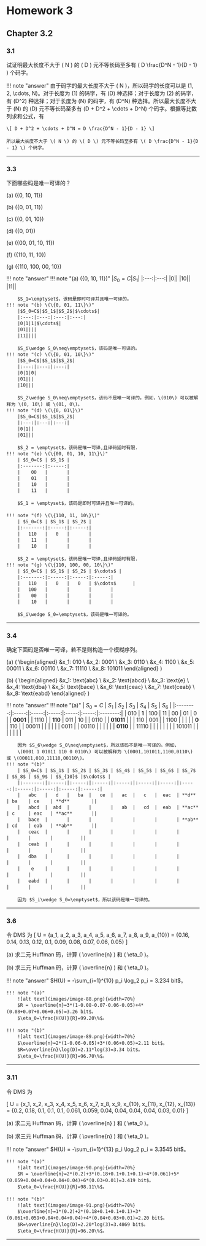 # Homework 3

## Chapter 3.2

### 3.1

试证明最大长度不大于 \( N \) 的 \( D \) 元不等长码至多有 \( D \frac{D^N - 1}{D - 1} \) 个码字。

!!! note "answer"
    由于码字的最大长度不大于 \( N \)，所以码字的长度可以是 \(1, 2, \cdots, N\)。对于长度为 \(1\) 的码字，有 \(D\) 种选择；对于长度为 \(2\) 的码字，有 \(D^2\) 种选择；对于长度为 \(N\) 的码字，有 \(D^N\) 种选择。所以最大长度不大于 \(N\) 的 \(D\) 元不等长码至多有 \(D + D^2 + \cdots + D^N\) 个码字。根据等比数列求和公式，有

    \[ D + D^2 + \cdots + D^N = D \frac{D^N - 1}{D - 1} \]

    所以最大长度不大于 \( N \) 的 \( D \) 元不等长码至多有 \( D \frac{D^N - 1}{D - 1} \) 个码字。

---

### 3.3

下面哪些码是唯一可译的？

(a) \(\{0, 10, 11\}\)

(b) \(\{0, 01, 11\}\)

(c) \(\{0, 01, 10\}\)

(d) \(\{0, 01\}\)

(e) \(\{00, 01, 10, 11\}\)

(f) \(\{110, 11, 10\}\)

(g) \(\{110, 100, 00, 10\}\)

!!! note "answer"
    !!! note "(a) \(\{0, 10, 11\}\)"
        |$S_0=C$|$S_1$|
        |:---:|:---:|
        |0||
        |10||
        |11||

        $S_1=\emptyset$，该码是即时可译并且唯一可译的。
    !!! note "(b) \(\{0, 01, 11\}\)"
        |$S_0=C$|$S_1$|$S_2$|$\cdots$|
        |:---:|:---:|:---:|:---:|
        |0|1|1|$\cdots$|
        |01||||
        |11||||

        $S_i\wedge S_0\neq\emptyset$，该码是唯一可译的。
    !!! note "(c) \(\{0, 01, 10\}\)"
        |$S_0=C$|$S_1$|$S_2$|
        |:---:|:---:|:---:|
        |0|1|0|
        |01|||
        |10|||

        $S_2\wedge S_0\neq\emptyset$，该码不是唯一可译的。例如，\(010\) 可以被解释为 \(0, 10\) 或 \(01, 0\)。
    !!! note "(d) \(\{0, 01\}\)"
        |$S_0=C$|$S_1$|$S_2$|
        |:---:|:---:|:---:|
        |0|1||
        |01|||

        $S_2 = \emptyset$，该码是唯一可译,且译码延时有限.
    !!! note "(e) \(\{00, 01, 10, 11\}\)"
        | $S_0=C$ | $S_1$ |
        |:-------:|:-----:|
        |    00   |       |
        |    01   |       |
        |    10   |       |
        |    11   |       |

        $S_1 = \emptyset$，该码是即时可译并且唯一可译的。

    !!! note "(f) \(\{110, 11, 10\}\)"
        | $S_0=C$ | $S_1$ | $S_2$ |
        |:-------:|:-----:|:-----:|
        |   110   |   0   |       |
        |    11   |       |       |
        |    10   |       |       |

        $S_2 = \emptyset$，该码是唯一可译,且译码延时有限.
    !!! note "(g) \(\{110, 100, 00, 10\}\)"
        | $S_0=C$ | $S_1$ | $S_2$ | $\cdots$ |
        |:-------:|:-----:|:-----:|:-----:|
        |   110   |   0   |   0   | $\cdots$      |
        |   100   |       |       |       |
        |    00   |       |       |       |
        |    10   |       |       |       |

        $S_i\wedge S_0=\emptyset$，该码是唯一可译的。
---

### 3.4

确定下面码是否唯一可译，若不是则构造一个模糊序列。

(a)
\(
\begin{aligned}
&x_1: 010 \\
&x_2: 0001 \\
&x_3: 0110 \\
&x_4: 1100 \\
&x_5: 00011 \\
&x_6: 00110 \\
&x_7: 11110 \\
&x_8: 101011
\end{aligned}
\)

(b)
\(
\begin{aligned}
&x_1: \text{abc} \\
&x_2: \text{abcd} \\
&x_3: \text{e} \\
&x_4: \text{dba} \\
&x_5: \text{bace} \\
&x_6: \text{ceac} \\
&x_7: \text{ceab} \\
&x_8: \text{eabd}
\end{aligned}
\)


!!! note "answer"
    !!! note "(a)"
        |  $S_0=C$ | $S_1$ | $S_2$ | $S_3$ | $S_4$ | $S_5$ |   $S_6$  |
        |:--------:|:-----:|:-----:|:-----:|:-----:|:-----:|:--------:|
        |    010   |   **1**   |  100  |   11  |   00  |   01  |     0    |
        |   **0001**   |       |  1110 |       |  **110**  |  011  |    10    |
        | 0110  |       | **01011** |       |       |  110  |    001   |
        |   1100   |       |       |       |       |   **0**   |    110   |
        |   00011  |       |       |       |       |       |   0011   |
        |   00110  |       |       |       |       |       | **0110** |
        |   11110  |       |       |       |       |       |          |
        |  101011  |       |       |       |       |       |          |
        
        因为 $S_6\wedge S_0\neq\emptyset$，所以该码不是唯一可译的。例如，
        \(0001 1 01011 110 0 0110\) 可以被解释为 \(0001,101011,1100,0110\) 或 \(00011,010,11110,00110\)。
    !!! note "(b)"
        | $S_0=C$ | $S_1$ | $S_2$ | $S_3$ | $S_4$ | $S_5$ | $S_6$ | $S_7$ | $S_8$ | $S_9$ | $S_{10}$ |$\cdots$ |
        |:-------:|:-----:|:-----:|:-----:|:-----:|:-----:|:-----:|:-----:|:-----:|:-----:|:-----:|:-----:|
        |   abc   |   d   |   ba  |   ce  |   ac  |   c   |  eac  | **d**     | ba    | ce    | **d**        ||
        |   abcd  |  abd  |       |       |   ab  |   cd  |  eab  | **ac**    | c     | eac   | **ac**       ||
        |   bace  |       |       |       |       |       |       | **ab**    | cd    | eab   | **ab**       ||
        |   ceac  |       |       |       |       |       |       |       |       |       |          ||
        |   ceab  |       |       |       |       |       |       |       |       |       |          ||
        |   dba   |       |       |       |       |       |       |       |       |       |          ||
        |    e    |       |       |       |       |       |       |       |       |       |          ||
        |   eabd  |       |       |       |       |       |       |       |       |       |          ||
        
        因为 $S_i\wedge S_0=\emptyset$，所以该码是唯一可译的。


---

### 3.6

令 DMS 为
\[ U = \{a_1, a_2, a_3, a_4, a_5, a_6, a_7, a_8, a_9, a_{10}\} = \{0.16, 0.14, 0.13, 0.12, 0.1, 0.09, 0.08, 0.07, 0.06, 0.05\} \]

(a) 求二元 Huffman 码，计算 \( \overline{n} \) 和 \( \eta_0 \)。

(b) 求三元 Huffman 码，计算 \( \overline{n} \) 和 \( \eta_0 \)。

!!! note "answer"
    $H(U) = -\sum_{i=1}^{10} p_i \log_2 p_i = 3.234 bit$。

    !!! note "(a)"
        ![alt text](images/image-88.png){width=70%}
        $R = \overline{n}=3*(1-0.08-0.07-0.06-0.05)+4*(0.08+0.07+0.06+0.05)=3.26 bit$。
        $\eta_0=\frac{H(U)}{R}=99.20\%$。

    !!! note "(b)"
        ![alt text](images/image-89.png){width=70%}
        $\overline{n}=2*(1-0.06-0.05)+3*(0.06+0.05)=2.11 bit$。
        $R=\overline{n}\log(D)=2.11*log(3)=3.34 bit$。
        $\eta_0=\frac{H(U)}{R}=96.70\%$。
---

### 3.11

令 DMS 为

\[ U = \{x_1, x_2, x_3, x_4, x_5, x_6, x_7, x_8, x_9, x_{10}, x_{11}, x_{12}, x_{13}\} = \{0.2, 0.18, 0.1, 0.1, 0.1, 0.061, 0.059, 0.04, 0.04, 0.04, 0.04, 0.03, 0.01\} \]

(a) 求二元 Huffman 码，计算 \( \overline{n} \) 和 \( \eta_0 \)。

(b) 求三元 Huffman 码，计算 \( \overline{n} \) 和 \( \eta_0 \)。

!!! note "answer"
    $H(U) = -\sum_{i=1}^{13} p_i \log_2 p_i = 3.3545 bit$。

    !!! note "(a)"
        ![alt text](images/image-90.png){width=70%}
        $R = \overline{n}=2*(0.2)+3*(0.18+0.1+0.1+0.1)+4*(0.061)+5*(0.059+0.04+0.04+0.04+0.04)+6*(0.03+0.01)=3.419 bit$。
        $\eta_0=\frac{H(U)}{R}=98.11\%$。

    !!! note "(b)"
        ![alt text](images/image-91.png){width=70%}
        $\overline{n}=1*(0.2)+2*(0.18+0.1+0.1+0.1)+3*(0.061+0.059+0.04+0.04+0.04)+4*(0.04+0.03+0.01)=2.20 bit$。
        $R=\overline{n}\log(D)=2.20*log(3)=3.4869 bit$。
        $\eta_0=\frac{H(U)}{R}=96.20\%$。


---

